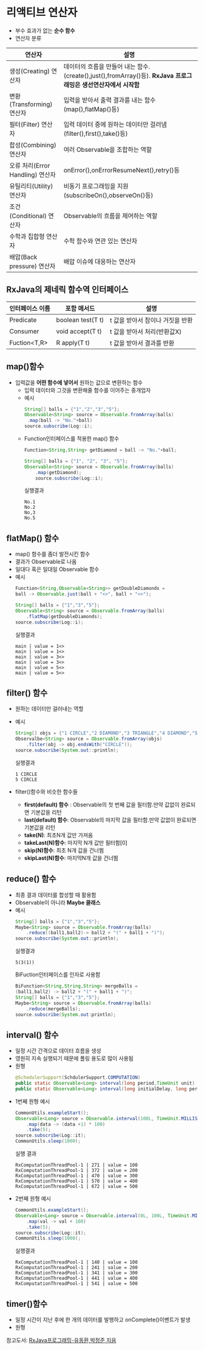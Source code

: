 # 리액티브 연산자
* 부수 효과가 없는 __순수 함수__
* 연산자 분류

|연산자|설명|
|---------|-------|
|생성(Creating) 연산자|데이터의 흐름을 만들어 내는 함수. (create(),just(),fromArray()등). **RxJava 프로그래밍은 생선연산자에서 시작함**|
|변환(Transforming) 연산자|입력을 받아서 출력 결과를 내는 함수(map(),flatMap()등)|
|필터(Filter) 연산자|입력 데이터 중에 원하는 데이터만 걸러냄(filter(),first(),take()등)|
|합성(Combining) 연산자|여러 Observable을 조합하는 역할|
|오류 처리(Error Handling) 연산자|onError(),onErrorResumeNext(),retry()등|
|유틸리티(Utility) 연산자| 비동기 프로그래밍을 지원(subscribeOn(),observeOn()등)|
|조건(Conditional) 연산자|Observable의 흐름을 제어하는 역할
|수학과 집합형 연산자|수학 함수와 연관 있는 연산자|
|배압(Back pressure) 연산자|배압 이슈에 대응하는 연산자|

## RxJava의 제네릭 함수역 인터페이스

|인터페이스 이름|포함 메서드|설명|
|-----|-----|-----|
|Predicate<T>|boolean test(T t)|t 값을 받아서 참이나 거짓을 반환|
|Consumer<T>|void accept(T t)|t 값을 받아서 처리(반환값X)|
|Fuction<T,R>|R apply(T t)|t 값을 받아서 결과를 반환|

## map()함수
* 입력값을 **어떤 함수에 넣어서** 원하는 값으로 변환하는 함수
    * 입력 데이터와 그것을 변환해줄 함수를 이어주는 중개업자
    * 예시
        ```java
        String[] balls = {"1","2","3","5"};
        Observable<String> source = Observable.fromArray(balls)
         .map(ball -> "No."+ball)
        source.subscribe(Log::i);
        ```
    * Function인터페이스를 적용한 map() 함수
        ```java
        Function<String,String> getDiamond = ball -> "No."+ball;

        String[] balls = {"1", "2", "3", "5"};
        Observable<String> source = Observable.fromArray(balls)
            .map(getDiamond);
            source.subscribe(Log::i);
        ```
        실행결과
        ```
        No.1
        No.2
        No,3
        No.5
        ```


## flatMap() 함수
* map() 함수를 좀더 발전시킨 함수
* 결과가 Observable로 나옴
* 일대다 혹은 일대일 Observable 함수
* 예시
    ```java
    Function<String,Observable<String>> getDoubleDiamonds = 
    ball -> Observable.just(ball + "<>", ball + "<>");
    
    String[] balls = {"1","3","5"};
    Observable<String> source = Observable.fromArray(balls)
        .flatMap(getDoubleDiamonds);
    source.subscribe(Log::i);
    ```
    실행결과
    ```
    main | value = 1<>
    main | value = 1<>
    main | value = 3<>
    main | value = 3<>
    main | value = 5<>
    main | value = 5<>
    ```

## filter() 함수
* 원하는 데이터만 걸러내는 역할
* 예시
    ```java
    String[] objs = {"1 CIRCLE","2 DIAMOND","3 TRIANGLE","4 DIAMOND","5 CIRCLE","6 HEXAGON"};
    Observalbe<String> source = Observable.fromArray(objs)
        .filter(obj -> obj.endsWith("CIRCLE"));
    source.subscribe(System.out::println);
    ```
    실행결과
    ```
    1 CIRCLE
    5 CIRCLE
    ```

* filter()함수와 비슷한 함수들
    * __first(default) 함수__ : Observable의 첫 번째 값을 필터함.만약 값없이 완료되면 기본값을 리턴
    * __last(default) 함수__: Observable의 마지막 값을 필터함.만약 값없이 완료되면 기본값을 리턴
    * __take(N)__: 최초N개 값만 가져옴
    * __takeLast(N)함수__: 마지막 N개 값만 필터함[0]
    * __skip(N)함수__: 최초 N개 값을 건너뜀
    * __skipLast(N)함수__: 마지막N개 값을 건너뜀

## reduce() 함수
* 최종 결과 데이터를 합성할 때 활용함
* Observable이 아니라 __Maybe 클래스__
* 예시
    ```java
    String[] balls = {"1","3","5"};
    Maybe<String> source = Observable.fromArray(balls)
        .reduce((ball1,ball2)-> ball2 + "(" + ball1 + ")");
    source.subscribe(System.out::println);
    ```
    실행결과
    ```
    5(3(1))
    ```
    BiFuction인터페이스를 인자로 사용함
    ```java
    BiFunction<String,String,String> mergeBalls =
    (ball1,ball2) -> ball2 + "(" + ball1 + ")";
    String[] balls = {"1","3","5"};
    Maybe<String> source = Observable.fromArray(balls)
        .reduce(mergeBalls);
    source.subscribe(System.out:println);
    ```
## interval() 함수
* 일정 시간 간격으로 데이터 흐름을 생성
* 영원히 지속 실행되기 때문에 폴링 용도로 많이 사용됨
* 원형
    ```java
    @SchedulerSupport(SchdulerSupport.COMPUTATION)
    public static Observable<Long> interval(long period,TimeUnit unit) // 1번쨰 원형:일정 시간을 쉬었다가 데이터를 발행
    public static Observable<Long> interval(long initialDelay, long period, TimeUnit unit)// 2번째 원형:최초지연시간을 조절가능
    ```
* 1번째 원형 예시
    ```java
    CommonUtils.exampleStart();
    Observable<Long> source = Observable.interval(100L, TimeUnit.MILLISECONDS)
        .map(data -> (data +1) * 100)
        .take(5);
    source.subscribe(Log::it);
    CommonUtils.sleep(1000);
    ```
    실행 결과
    ```
    RxComputationThreadPool-1 | 271 | value = 100
    RxComputationThreadPool-1 | 372 | value = 200
    RxComputationThreadPool-1 | 470 | value = 300
    RxComputationThreadPool-1 | 570 | value = 400
    RxComputationThreadPool-1 | 672 | value = 500
    ```
* 2번째 원형 예시
    ```java
    CommonUtils.exampleStart();
    Observable<Long> source = Observable.interval(0L, 100L, TimeUnit.MILLISECONDS)
        .map(val -> val + 100)
        .take(5);
    source.subscribe(Log::it);
    CommonUtils.sleep(1000);
    ```
    실행결과
    ```
    RxComputationThreadPool-1 | 140 | value = 100
    RxComputationThreadPool-1 | 241 | value = 200
    RxComputationThreadPool-1 | 341 | value = 300
    RxComputationThreadPool-1 | 441 | value = 400
    RxComputationThreadPool-1 | 541 | value = 500
    ```
## timer()함수
* 일정 시간이 지난 후에 한 개의 데이터를 발행하고 onComplete()이벤트가 발생
* 원형

참고도서: [RxJava프로그래밍-유동환,박정준 지음](https://book.naver.com/bookdb/book_detail.nhn?bid=12495967)